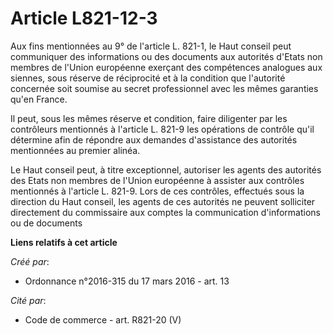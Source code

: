 # Article L821-12-3

Aux fins mentionnées au 9° de l'article L. 821-1, le Haut conseil peut communiquer des informations ou des documents aux
autorités d'Etats non membres de l'Union européenne exerçant des compétences analogues aux siennes, sous réserve de
réciprocité et à la condition que l'autorité concernée soit soumise au secret professionnel avec les mêmes garanties qu'en
France. 

Il peut, sous les mêmes réserve et condition, faire diligenter par les contrôleurs mentionnés à l'article L. 821-9 les
opérations de contrôle qu'il détermine afin de répondre aux demandes d'assistance des autorités mentionnées au premier
alinéa. 

Le Haut conseil peut, à titre exceptionnel, autoriser les agents des autorités des Etats non membres de l'Union européenne à
assister aux contrôles mentionnés à l'article L. 821-9. Lors de ces contrôles, effectués sous la direction du Haut conseil,
les agents de ces autorités ne peuvent solliciter directement du commissaire aux comptes la communication d'informations ou
de documents

**Liens relatifs à cet article**

_Créé par_:

  - Ordonnance n°2016-315 du 17 mars 2016 - art. 13

_Cité par_:

  - Code de commerce - art. R821-20 (V)
